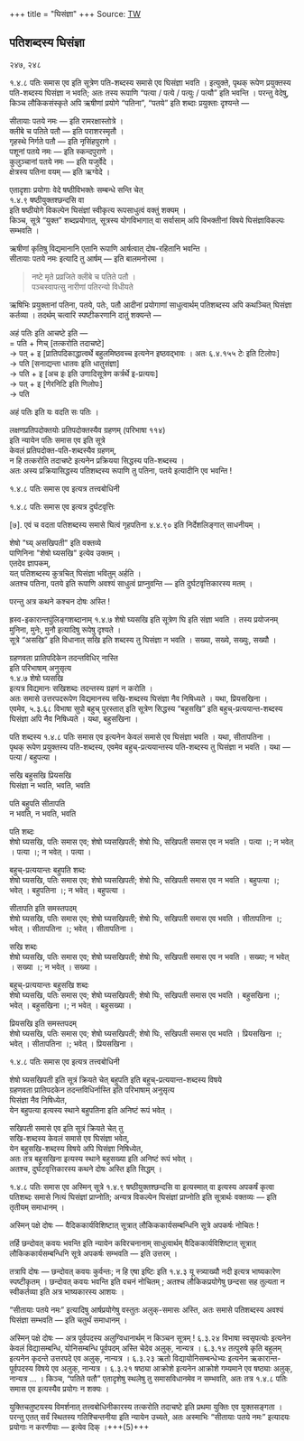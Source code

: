 +++
title = "घिसंज्ञा"
+++
Source: [TW](https://ashtadhyayi.com/courses/bhaashaapaak3/)

## पतिशब्दस्य घिसंज्ञा
२४७, २४८  

१.४.८ पतिः समास एव इति सूत्रेण पति-शब्दस्य समासे एव घिसंज्ञा भवति । इत्युक्ते, पृथक् रूपेण प्रयुक्तस्य पति-शब्दस्य घिसंज्ञा न भवति; अतः तस्य रूपाणि “पत्या / पत्ये / पत्युः / पत्यौ” इति भवन्ति । परन्तु वेदेषु, किञ्च लौकिकसंस्कृते अपि ऋषीणां प्रयोगे “पतिना”, “पतये” इति शब्दाः प्रयुक्ताः दृश्यन्ते —  

सीतायाः पतये नमः — इति रामरक्षास्तोत्रे ।  
क्लीबे च पतिते पतौ — इति पराशरस्मृतौ ।  
गृहस्थे निर्गते पतौ — इति नृसिंहपुराणे ।  
पशूनां पतये नमः — इति स्कन्दपुराणे ।  
कुलुञ्चानां पतये नमः — इति यजुर्वेदे ।  
क्षेत्रस्य पतिना वयम् — इति ऋग्वेदे ।

एतादृशाः प्रयोगाः वेदे षष्ठीविभक्तेः सम्बन्धे सन्ति चेत्  
१.४.९ षष्ठीयुक्तश्छन्दसि वा  
इति षष्ठीयोगे विकल्पेन घिसंज्ञां स्वीकृत्य रूपसाधुत्वं वक्तुं शक्यम् ।  
किञ्च, सूत्रे “युक्त” शब्दप्रयोगात्, सूत्रस्य योगविभागात् वा सर्वासाम् अपि विभक्तीनां विषये घिसंज्ञाविकल्पः सम्भवति ।

ऋषीणां कृतिषु विद्यमानानि एतानि रूपाणि आर्षत्वात् दोष-रहितानि भवन्ति ।  
सीतायाः पतये नमः इत्यादि तु आर्षम् — इति बालमनोरमा ।  

> नष्टे मृते प्रव्रजिते क्लीबे च पतिते पतौ ।  
पञ्चस्वापत्सु नारीणां पतिरन्यो विधीयते

ऋषिभिः प्रयुक्तानां पतिना, पतये, पतेः, पतौ आदीनां प्रयोगाणां साधुत्वार्थम् पतिशब्दस्य अपि कथञ्चित् घिसंज्ञा कर्तव्या । तदर्थम्  चत्वारि स्पष्टीकरणानि दातुं शक्यन्ते —

अहं पतिः इति आचष्टे इति —  
= पति + णिच् [तत्करोति तदाचष्टे]  
→ पत् + इ [प्रातिपदिकाद्धात्वर्थे बहुलमिष्ठवच्च इत्यनेन इष्ठवद्भावः । अतः ६.४.१५५ टेः इति टिलोपः]  
→ पति [सनाद्यन्ता धातवः इति धातुसंज्ञा]  
→ पति + इ [अच इः इति उणादिसूत्रेण कर्त्रर्थे इ-प्रत्ययः]  
→ पत् + इ [णेरनिटि इति णिलोपः]  
→ पति

अहं पतिः इति यः वदति सः पतिः ।

लक्षणप्रतिपदोक्तयोः प्रतिपदोक्तस्यैव ग्रहणम् (परिभाषा ११४)  
इति न्यायेन पतिः समास एव इति सूत्रे  
केवलं प्रतिपदोक्त-पति-शब्दस्यैव ग्रहणम्,  
न हि तत्करोति तदाचष्टे इत्यनेन प्रक्रियया सिद्धस्य पति-शब्दस्य ।  
अतः अस्य प्रक्रियासिद्धस्य पतिशब्दस्य रूपाणि तु पतिना, पतये इत्यादीनि एव भवन्ति !

१.४.८ पतिः समास एव इत्यत्र तत्त्वबोधिनी

१.४.८ पतिः समास एव इत्यत्र दुर्घटवृत्तिः  

[७]. एवं च वदता पतिशब्दस्य समासे घित्वं गृहपतिना ४.४.९० इति निर्देशलिङ्गात् साधनीयम् ।

शेषो "घ्य् असखिपती" इति वक्तव्ये  
पाणिनिना "शेषो घ्यसखि" इत्येव उक्तम् ।  
एतदेव ज्ञापकम्,  
यत् पतिशब्दस्य कुत्रचित् घिसंज्ञा भवितुम् अर्हति ।  
अतश्च पतिना, पतये इति रूपाणि अवश्यं साधुत्वं प्राप्नुवन्ति — इति दुर्घटवृत्तिकारस्य मतम् ।

परन्तु अत्र कथने कश्चन दोषः अस्ति !

ह्रस्व-इकारान्तपुंलिङ्गशब्दानाम् १.४.७ शेषो घ्यसखि इति सूत्रेण घि इति संज्ञा भवति । तस्य प्रयोजनम् मुनिना, मुनेः, मुनौ इत्यादिषु रूपेषु दृश्यते ।  
सूत्रे “असखि” इति विधानात् सखि इति शब्दस्य तु घिसंज्ञा न भवति । सख्या, सख्ये, सख्युः, सख्यौ ।

ग्रहणवता प्रातिपदिकेन तदन्तविधिर् नास्ति‌  
इति परिभाषाम् अनुसृत्य  
१.४.७ शेषो घ्यसखि  
इत्यत्र विद्यमानः सखिशब्दः तदन्तस्य ग्रहणं न करोति ।  
अतः समासे उत्तरपदरूपेण विद्यमानस्य सखि-शब्दस्य घिसंज्ञा नैव निषिध्यते । यथा, प्रियसखिना  ।  
एवमेव, ५.३.६८ विभाषा सुपो बहुच् पुरस्तात् इति सूत्रेण सिद्धस्य “बहुसखि” इति बहुच्-प्रत्ययान्त-शब्दस्य घिसंज्ञा अपि नैव निषिध्यते । यथा,  बहुसखिना ।

पति शब्दस्य १.४.८ पतिः समास एव इत्यनेन केवलं समासे एव घिसंज्ञा भवति । यथा, सीतापतिना  ।  
पृथक् रूपेण प्रयुक्तस्य पति-शब्दस्य, एवमेव बहुच्-प्रत्ययान्तस्य पति-शब्दस्य तु घिसंज्ञा न भवति । यथा — पत्या / बहुपत्या ।

सखि बहुसखि प्रियसखि  
घिसंज्ञा न भवति, भवति, भवति

पति बहुपति सीतापति  
न भवति, न भवति, भवति



पति शब्दः  
शेषो घ्यसखि, पतिः समास एव; शेषो घ्यसखिपती; शेषो घिः, सखिपती समास एव
न भवति । पत्या ।; न भवेत् । पत्या ।; न भवेत् । पत्या ।

बहुच्-प्रत्ययान्तः बहुपति शब्दः  
शेषो घ्यसखि, पतिः समास एव; शेषो घ्यसखिपती; शेषो घिः, सखिपती समास एव
न भवति । बहुपत्या ।; भवेत् । बहुपतिना ।; न भवेत् । बहुपत्या ।

सीतापति इति समस्तपदम्  
शेषो घ्यसखि, पतिः समास एव; शेषो घ्यसखिपती; शेषो घिः, सखिपती समास एव
भवति । सीतापतिना ।; भवेत् । सीतापतिना ।; भवेत् । सीतापतिना ।

सखि शब्दः  
शेषो घ्यसखि, पतिः समास एव; शेषो घ्यसखिपती; शेषो घिः, सखिपती समास एव
न भवति । सख्या; न भवेत् । सख्या ।; न भवेत् । सख्या ।

बहुच्-प्रत्ययान्तः बहुसखि शब्दः  
शेषो घ्यसखि, पतिः समास एव; शेषो घ्यसखिपती; शेषो घिः, सखिपती समास एव
भवति । बहुसखिना ।; भवेत् । बहुसखिना ।; न भवेत् । बहुसख्या ।

प्रियसखि इति समस्तपदम्  
शेषो घ्यसखि, पतिः समास एव; शेषो घ्यसखिपती; शेषो घिः, सखिपती समास एव
भवति । प्रियसखिना ।; भवेत् । सीतापतिना ।; भवेत् । प्रियसखिना ।


१.४.८ पतिः समास एव इत्यत्र तत्त्वबोधिनी  

शेषो घ्यसखिपती इति सूत्रं क्रियते चेत् बहुपति इति बहुच्-प्रत्ययान्त-शब्दस्य विषये  
ग्रहणवता प्रातिपदकेन तदन्तविधिर्नास्ति इति परिभाषाम् अनुसृत्य  
घिसंज्ञा नैव निषिध्येत,  
येन बहुपत्या इत्यस्य स्थाने बहुपतिना इति अनिष्टं रूपं भवेत् ।

सखिपती समासे एव इति सूत्रं क्रियते चेत् तु  
सखि-शब्दस्य केवलं समासे एव घिसंज्ञा भवेत्,  
येन  बहुसखि-शब्दस्य विषये अपि घिसंज्ञा निषिध्येत,  
अतः तत्र बहुसखिना इत्यस्य स्थाने बहुसख्या इति अनिष्टं रूपं भवेत् ।  
अतश्च,  दुर्घटवृत्तिकारस्य कथने दोषः अस्ति इति सिद्धम् ।


१.४.८ पतिः समास एव अस्मिन् सूत्रे १.४.९ षष्ठीयुक्तश्छन्दसि वा इत्यस्मात् वा इत्यस्य अपकर्षं कृत्वा पतिशब्दः समासे नित्यं घिसंज्ञां प्राप्नोति; अन्यत्र विकल्पेन घिसंज्ञां प्राप्नोति इति सूत्रार्थः वक्तव्यः — इति तृतीयम् समाधानम् ।

अस्मिन् पक्षे दोषः — वैदिककार्यविशिष्टात् सूत्रात् लौकिककार्यसम्बन्धिनि सूत्रे अपकर्षः नोचितः !

तर्हि छन्दोवत् कवयः भवन्ति  इति न्यायेन कविरचनानाम् साधुत्वार्थम् वैदिककार्यविशिष्टात् सूत्रात् लौकिककार्यसम्बन्धिनि सूत्रे अपकर्षः सम्भवति — इति उत्तरम् ।

तत्रापि दोषः — छन्दोवत् कवयः कुर्वन्तः; न हि एषा इष्टिः इति १.४.३ यू स्त्र्याख्यौ नदी इत्यत्र भाष्यकारेण स्पष्टीकृतम् । छन्दोवत् कवयः भवन्ति इति वचनं नोचितम् ; अतश्च लौकिकप्रयोगेषु छन्दसा सह तुल्यता न स्वीकर्तव्या इति अत्र भाष्यकारस्य आशयः ।


“सीतायाः पतये नमः” इत्यादिषु आर्षप्रयोगेषु वस्तुतः अलुक्-समासः अस्ति, अतः समासे पतिशब्दस्य अवश्यं घिसंज्ञा सम्भवति — इति चतुर्थं समाधानम् ।  

अस्मिन् पक्षे दोषः — अत्र पूर्वपदस्य अलुग्विधानार्थम् न किञ्चन सूत्रम् !  ६.३.२४ विभाषा स्वसृपत्योः इत्यनेन केवलं विद्यासम्बन्धि, योनिसम्बन्धि पूर्वपदम् अस्ति चेदेव अलुक्, नान्यत्र । ६.३.१४ तत्पुरुषे कृति बहुलम् इत्यनेन कृदन्ते उत्तरपदे एव अलुक्, नान्यत्र । ६.३.२३ ऋतो विद्यायोनिसम्बन्धेभ्यः  इत्यनेन ऋकारान्त-पूर्वपदस्य विषये एव अलुक्, नान्यत्र । ६.३.२१ षष्ठ्या आक्रोशे इत्यनेन आक्रोशे गम्यमाने एव षष्ठ्याः अलुक्, नान्यत्र … ।  किञ्च, “पतिते पतौ” एतादृशेषु स्थलेषु तु समासविधानमेव न सम्भवति, अतः तत्र १.४.८ पतिः समास एव इत्यस्यैव प्रयोगः न शक्यः ।

युक्तिचतुष्टयस्य विमर्शनात् तत्त्वबोधिनीकारस्य तत्करोति तदाचष्टे इति प्रथमा युक्तिः एव युक्तसङ्गता ।  
परन्तु एतत् सर्वं स्थितस्य गतिश्चिन्तनीया इति न्यायेन उच्यते, अतः अस्माभिः “सीतायाः पतये नमः” इत्यादयः प्रयोगाः न करणीयाः — इत्येव दिक् ।+++(5)+++ 
